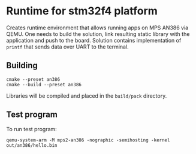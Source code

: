 # Runtime for stm32f4 platform

Creates runtime environment that allows running apps on MPS AN386 via QEMU. One needs to build the solution, link resulting static library with the application and push to the board. Solution contains implementation of `printf` that sends data over UART to the terminal.

## Building

```
cmake --preset an386
cmake --build --preset an386
```

Libraries will be compiled and placed in the ``build/pack`` directory.


## Test program

To run test program:
```
qemu-system-arm -M mps2-an386 -nographic -semihosting -kernel out/an386/hello.bin
```
